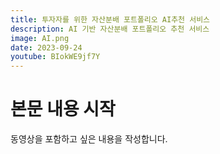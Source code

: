 ```yaml
---
title: 투자자를 위한 자산분배 포트폴리오 AI추천 서비스
description: AI 기반 자산분배 포트폴리오 추천 서비스
image: AI.png
date: 2023-09-24
youtube: BIokWE9jf7Y
---
```


# 본문 내용 시작

동영상을 포함하고 싶은 내용을 작성합니다.

